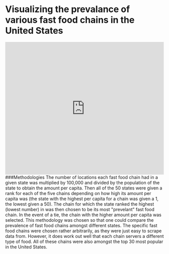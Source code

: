 # Visualizing the prevalance of various fast food chains in the United States
<iframe title="Most Prevalent Fast Food Chain" aria-label="map" id="datawrapper-chart-wVBgu" src="https://datawrapper.dwcdn.net/wVBgu/1/" scrolling="no" frameborder="0" style="width: 0; min-width: 100% !important; border: none;" height="421"></iframe><script type="text/javascript">!function(){"use strict";window.addEventListener("message",(function(a){if(void 0!==a.data["datawrapper-height"])for(var e in a.data["datawrapper-height"]){var t=document.getElementById("datawrapper-chart-"+e)||document.querySelector("iframe[src*='"+e+"']");t&&(t.style.height=a.data["datawrapper-height"][e]+"px")}}))}();
</script>
###Methodologies
The number of locations each fast food chain had in a given state was multiplied by 100,000 and divided by the population of the state to obtain the amount per capita. Then all of the 50 states were given a rank for each of the five chains depending on how high its amount per capita was (the state with the highest per capita for a chain was given a 1, the lowest given a 50). The chain for which the state ranked the highest (lowest number) in was then chosen to be its most "prevelant" fast food chain. In the event of a tie, the chain with the higher amount per capita was selected. 
This methodology was chosen so that one could compare the prevalence of fast food chains amongst different states. The specific fast food chains were chosen rather arbitrarily, as they were just easy to scrape data from. However, it does work out well that each chain servers a different type of food. All of these chains were also amongst the top 30 most popular in the United States.

